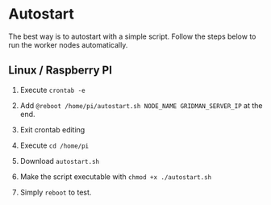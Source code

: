 # Autostart

The best way is to autostart with a simple script. Follow the steps below to run the worker nodes automatically.


## Linux / Raspberry PI

1. Execute `crontab -e`

2. Add `@reboot /home/pi/autostart.sh NODE_NAME GRIDMAN_SERVER_IP` at the end.

3. Exit crontab editing

4. Execute `cd /home/pi`

5. Download `autostart.sh`
 
6. Make the script executable with `chmod +x ./autostart.sh`

7. Simply `reboot` to test.

